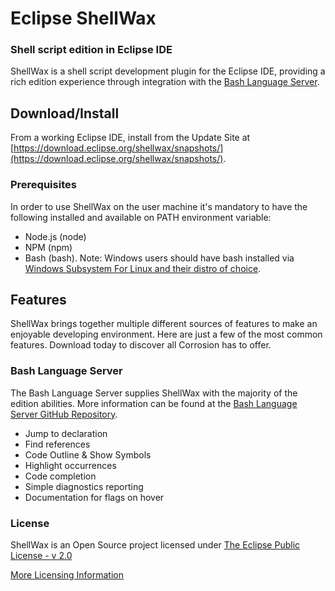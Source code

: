 # Eclipse ShellWax

### Shell script edition in Eclipse IDE

ShellWax is a shell script development plugin for the Eclipse IDE, providing a rich edition experience through integration with the [Bash Language Server](https://github.com/bash-lsp/bash-language-server).


## Download/Install

From a working Eclipse IDE, install from the Update Site at [https://download.eclipse.org/shellwax/snapshots/](https://download.eclipse.org/shellwax/snapshots/).

### Prerequisites
In order to use ShellWax on the user machine it's mandatory to have the following installed and available on PATH environment variable:
- Node.js (node)
- NPM (npm)
- Bash (bash). Note: Windows users should have bash installed via [Windows Subsystem For Linux and their distro of choice](https://docs.microsoft.com/en-us/windows/wsl/install-win10).


## Features

ShellWax brings together multiple different sources of features to make an enjoyable developing environment. Here are just a few of the most common features. Download today to discover all Corrosion has to offer.

### Bash Language Server
The Bash Language Server supplies ShellWax with the majority of the edition abilities. More information can be found at the [Bash Language Server GitHub Repository](https://github.com/bash-lsp/bash-language-server).
- Jump to declaration
- Find references
- Code Outline & Show Symbols
- Highlight occurrences
- Code completion
- Simple diagnostics reporting
- Documentation for flags on hover

### License

ShellWax is an Open Source project licensed under [The Eclipse Public License - v 2.0](https://www.eclipse.org/legal/epl-2.0/)

[More Licensing Information](LICENSE)
